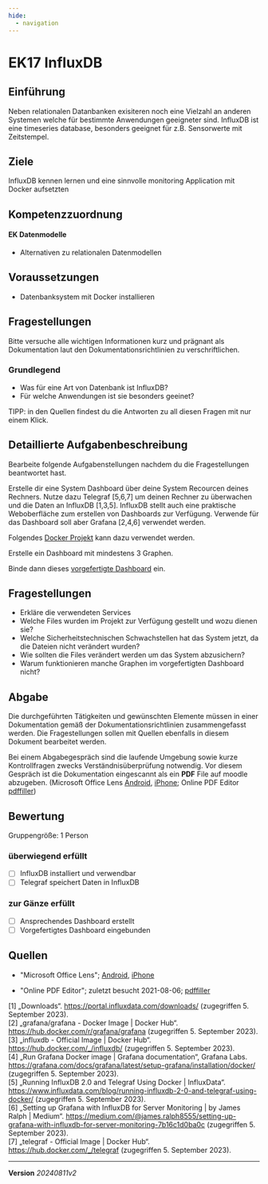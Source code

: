 ```yaml
---
hide:
  - navigation
---
```


# EK17 InfluxDB

## Einführung

Neben relationalen Datanbanken exisiteren noch eine Vielzahl an anderen Systemen welche für bestimmte Anwendungen geeigneter sind. InfluxDB ist eine timeseries database, besonders geeignet für z.B. Sensorwerte mit Zeitstempel.

## Ziele

InfluxDB kennen lernen und eine sinnvolle monitoring Application mit Docker aufsetzten


## Kompetenzzuordnung

#### EK Datenmodelle

* Alternativen zu relationalen Datenmodellen

## Voraussetzungen

* Datenbanksystem mit Docker installieren

## Fragestellungen

Bitte versuche alle wichtigen Informationen kurz und prägnant als Dokumentation laut den Dokumentationsrichtlinien zu verschriftlichen.

### Grundlegend

* Was für eine Art von Datenbank ist InfluxDB?
* Für welche Anwendungen ist sie besonders geeinet?

TIPP: in den Quellen findest du die Antworten zu all diesen Fragen mit nur einem Klick.

## Detaillierte Aufgabenbeschreibung

Bearbeite folgende Aufgabenstellungen nachdem du die Fragestellungen beantwortet hast.

Erstelle dir eine System Dashboard über deine System Recourcen deines Rechners. Nutze dazu Telegraf [5,6,7] um deinen Rechner zu überwachen und die Daten an InfluxDB [1,3,5]. InfluxDB stellt auch eine praktische Weboberfläche zum erstellen von Dashboards zur Verfügung. Verwende für das Dashboard soll aber Grafana [2,4,6] verwendet werden.

Folgendes [Docker Projekt](https://github.com/dominikhoebert/docker-projects/tree/master/system-monitoring) kann dazu verwendet werden.

Erstelle ein Dashboard mit mindestens 3 Graphen.

Binde dann dieses [vorgefertigte Dashboard](https://grafana.com/grafana/dashboards/15650-telegraf-influxdb-2-0-flux/) ein.

## Fragestellungen

- Erkläre die verwendeten Services
- Welche Files wurden im Projekt zur Verfügung gestellt und wozu dienen sie?
- Welche Sicherheitstechnischen Schwachstellen hat das System jetzt, da die Dateien nicht verändert wurden?
- Wie sollten die Files verändert werden um das System abzusichern?
- Warum funktionieren manche Graphen im vorgefertigten Dashboard nicht?

## Abgabe
Die durchgeführten Tätigkeiten und gewünschten Elemente müssen in einer Dokumentation gemäß der Dokumentationsrichtlinien zusammengefasst werden. Die Fragestellungen sollen mit Quellen ebenfalls in diesem Dokument bearbeitet werden.

Bei einem Abgabegespräch sind die laufende Umgebung sowie kurze Kontrollfragen zwecks Verständnisüberprüfung notwendig. Vor diesem Gespräch ist die Dokumentation eingescannt als ein **PDF** File auf moodle abzugeben. (Microsoft Office Lens [Android](https://play.google.com/store/apps/details?id=com.microsoft.office.officelens&hl=de_AT&gl=US), [iPhone](https://apps.apple.com/at/app/microsoft-office-lens-pdf-scan/id975925059); Online PDF Editor [pdffiller](https://www.pdffiller.com/de/))

## Bewertung
Gruppengröße: 1 Person
### **überwiegend erfüllt**
- [ ] InfluxDB installiert und verwendbar
- [ ] Telegraf speichert Daten in InfluxDB
### **zur Gänze erfüllt**
- [ ] Ansprechendes Dashboard erstellt
- [ ] Vorgefertigtes Dashboard eingebunden
## Quellen
* "Microsoft Office Lens";  [Android](https://play.google.com/store/apps/details?id=com.microsoft.office.officelens&hl=de_AT&gl=US), [iPhone](https://apps.apple.com/at/app/microsoft-office-lens-pdf-scan/id975925059)

* "Online PDF Editor"; zuletzt besucht 2021-08-06; [pdffiller](https://www.pdffiller.com/de/)

[1] „Downloads“. https://portal.influxdata.com/downloads/ (zugegriffen 5. September 2023).  
[2] „grafana/grafana - Docker Image | Docker Hub“. https://hub.docker.com/r/grafana/grafana (zugegriffen 5. September 2023).  
[3] „influxdb - Official Image | Docker Hub“. https://hub.docker.com/_/influxdb/ (zugegriffen 5. September 2023).  
[4] „Run Grafana Docker image | Grafana documentation“, Grafana Labs. https://grafana.com/docs/grafana/latest/setup-grafana/installation/docker/ (zugegriffen 5. September 2023).  
[5] „Running InfluxDB 2.0 and Telegraf Using Docker | InfluxData“. https://www.influxdata.com/blog/running-influxdb-2-0-and-telegraf-using-docker/ (zugegriffen 5. September 2023).  
[6] „Setting up Grafana with InfluxDB for Server Monitoring | by James Ralph | Medium“. https://medium.com/@james.ralph8555/setting-up-grafana-with-influxdb-for-server-monitoring-7b16c1d0ba0c (zugegriffen 5. September 2023).  
[7] „telegraf - Official Image | Docker Hub“. https://hub.docker.com/_/telegraf (zugegriffen 5. September 2023).

---
**Version** *20240811v2*
